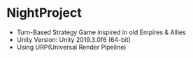 # NightProject
- Turn-Based Strategy Game inspired in old Empires & Allies
- Unity Version: Unity 2019.3.0f6 (64-bit)
- Using URP(Universal Render Pipeline)
